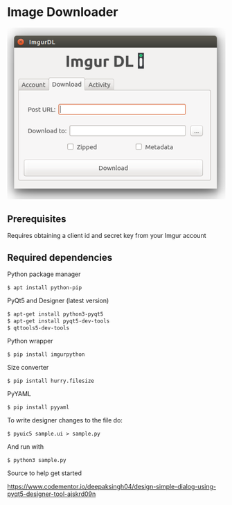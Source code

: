 # Image Downloader

![alt text](https://github.com/acomputerguy/Third-Party-API-Tools/blob/master/Imgur/Post%20Downloader/imgurpython_gui_dltab.PNG)

## Prerequisites

Requires obtaining a client id and secret key from your Imgur account

Required dependencies
-----
Python package manager

    $ apt install python-pip
PyQt5 and Designer (latest version)

    $ apt-get install python3-pyqt5
    $ apt-get install pyqt5-dev-tools
    $ qttools5-dev-tools
Python wrapper

    $ pip install imgurpython 
Size converter

    $ pip isntall hurry.filesize
PyYAML

    $ pip install pyyaml
To write designer changes to the file do:

    $ pyuic5 sample.ui > sample.py
And run with

    $ python3 sample.py
    
Source to help get started

https://www.codementor.io/deepaksingh04/design-simple-dialog-using-pyqt5-designer-tool-ajskrd09n
